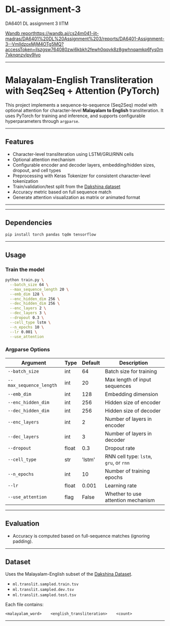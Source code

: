 # DL-assignment-3
DA6401 DL assignment 3 IITM

[Wandb report](https://wandb.ai/cs24m041-iit-madras/DA6401%20DL%20Assignment%203/reports/DA6401-Assignment-3--VmlldzoxMjM4OTg5MQ?accessToken=ilszgsw764080zwi6kbkh2fewh0qqvk8z8gwhnqamkp6fys0m7xknqnzvlpv9lyo)https://wandb.ai/cs24m041-iit-madras/DA6401%20DL%20Assignment%203/reports/DA6401-Assignment-3--VmlldzoxMjM4OTg5MQ?accessToken=ilszgsw764080zwi6kbkh2fewh0qqvk8z8gwhnqamkp6fys0m7xknqnzvlpv9lyo

---

# Malayalam-English Transliteration with Seq2Seq + Attention (PyTorch)

This project implements a sequence-to-sequence (Seq2Seq) model with optional attention for character-level **Malayalam to English** transliteration. It uses PyTorch for training and inference, and supports configurable hyperparameters through `argparse`.

---

##  Features

* Character-level transliteration using LSTM/GRU/RNN cells
* Optional attention mechanism
* Configurable encoder and decoder layers, embedding/hidden sizes, dropout, and cell types
* Preprocessing with Keras Tokenizer for consistent character-level tokenization
* Train/validation/test split from the [Dakshina dataset](https://github.com/google-research/dakshina)
* Accuracy metric based on full sequence match
* Generate attention visualization as matrix or animated format

---


---

##  Dependencies

```bash
pip install torch pandas tqdm tensorflow
```
---

##  Usage

### Train the model

```bash
python train.py \
  --batch_size 64 \
  --max_sequence_length 20 \
  --emb_dim 128 \
  --enc_hidden_dim 256 \
  --dec_hidden_dim 256 \
  --enc_layers 2 \
  --dec_layers 3 \
  --dropout 0.3 \
  --cell_type lstm \
  --n_epochs 10 \
  --lr 0.001 \
  --use_attention
```

### Argparse Options

| Argument                | Type  | Default | Description                            |
| ----------------------- | ----- | ------- | -------------------------------------- |
| `--batch_size`          | int   | 64      | Batch size for training                |
| `--max_sequence_length` | int   | 20      | Max length of input sequences          |
| `--emb_dim`             | int   | 128     | Embedding dimension                    |
| `--enc_hidden_dim`      | int   | 256     | Hidden size of encoder                 |
| `--dec_hidden_dim`      | int   | 256     | Hidden size of decoder                 |
| `--enc_layers`          | int   | 2       | Number of layers in encoder            |
| `--dec_layers`          | int   | 3       | Number of layers in decoder            |
| `--dropout`             | float | 0.3     | Dropout rate                           |
| `--cell_type`           | str   | 'lstm'  | RNN cell type: `lstm`, `gru`, or `rnn` |
| `--n_epochs`            | int   | 10      | Number of training epochs              |
| `--lr`                  | float | 0.001   | Learning rate                          |
| `--use_attention`       | flag  | False   | Whether to use attention mechanism     |

---

##  Evaluation

* Accuracy is computed based on full-sequence matches (ignoring padding).

---

##  Dataset

Uses the Malayalam-English subset of the [Dakshina Dataset](https://github.com/google-research/dakshina).

* `ml.translit.sampled.train.tsv`
* `ml.translit.sampled.dev.tsv`
* `ml.translit.sampled.test.tsv`

Each file contains:

```
<malayalam_word>    <english_transliteration>    <count>
```

---


